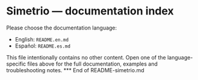 Simetrio — documentation index
===============================

Please choose the documentation language:

- English: `README.en.md`
- Español: `README.es.md`

This file intentionally contains no other content. Open one of the language-specific files above for the full documentation, examples and troubleshooting notes.
*** End of README-simetrio.md

